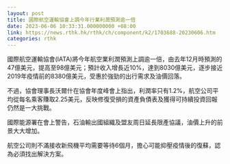 ```yaml
---
layout: post
title: 國際航空運輸協會上調今年行業利潤預測逾一倍
date: 2023-06-06 10:33:31.000000000 +08:00
link: https://news.rthk.hk/rthk/ch/component/k2/1703688-20230606.htm
categories: rthk
---
```


國際航空運輸協會(IATA)將今年航空業利潤預測上調逾一倍，由去年12月時預測的47億美元，提高至98億美元；預計收入增長近10%，達到8030億美元，逐步接近2019年疫情前的8380億美元，受惠於強勁的出行需求及油價回落。

不過，協會理事長沃爾什在協會年度峰會上指出，利潤率只有1.2%，航空公司平均從每名乘客賺取2.25美元，反映修復受損的資產負債表及獲得可持續投資回報仍然是一大挑戰。

國際能源署在會上警告，石油輸出國組織及盟友周日延長限產協議，油價上升的前景大大增加。

航空公司則不滿接收新飛機平均需要等待6個月，擔心可能抑壓疫情後的復蘇，認為必須找出解決方案。
